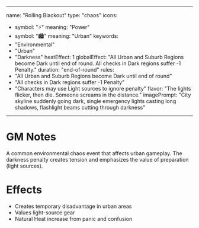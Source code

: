 
---
name: "Rolling Blackout"
type: "chaos"
icons:
  - symbol: "⚡"
    meaning: "Power"
  - symbol: "🏙️"
    meaning: "Urban"
keywords:
  - "Environmental"
  - "Urban"
  - "Darkness"
heatEffect: 1
globalEffect: "All Urban and Suburb Regions become Dark until end of round. All checks in Dark regions suffer -1 Penalty."
duration: "end-of-round"
rules:
  - "All Urban and Suburb Regions become Dark until end of round"
  - "All checks in Dark regions suffer -1 Penalty"
  - "Characters may use Light sources to ignore penalty"
flavor: "The lights flicker, then die. Someone screams in the distance."
imagePrompt: "City skyline suddenly going dark, single emergency lights casting long shadows, flashlight beams cutting through darkness"
---

# GM Notes

A common environmental chaos event that affects urban gameplay. The darkness penalty creates tension and emphasizes the value of preparation (light sources).

# Effects

- Creates temporary disadvantage in urban areas
- Values light-source gear
- Natural Heat increase from panic and confusion

